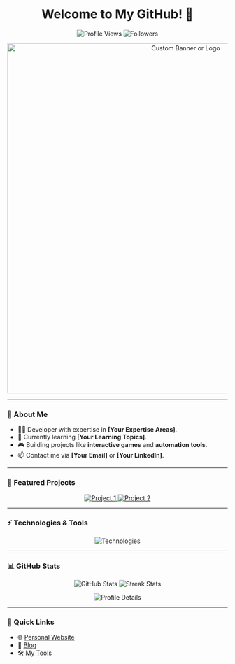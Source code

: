 <!-- Title Section -->
<h1 align="center">Welcome to My GitHub! 👋</h1>
<p align="center">
  <img src="https://komarev.com/ghpvc/?username=YourUsername&style=flat-square&color=blue" alt="Profile Views">
  <img src="https://img.shields.io/github/followers/YourUsername?style=flat-square" alt="Followers">
</p>

<!-- Animated Banner or Custom Logo -->
<p align="center">
  <img src="path_to_custom_banner_or_logo.gif" alt="Custom Banner or Logo" width="800px">
</p>

---

### 🔧 About Me
- 👨‍💻 Developer with expertise in **[Your Expertise Areas]**.
- 🌱 Currently learning **[Your Learning Topics]**.
- 🎮 Building projects like **interactive games** and **automation tools**.
- 📫 Contact me via **[Your Email]** or **[Your LinkedIn]**.

---

### 🚀 Featured Projects
<p align="center">
  <a href="https://github.com/YourUsername/Project1">
    <img src="https://github-readme-stats.vercel.app/api/pin/?username=YourUsername&repo=Project1" alt="Project 1">
  </a>
  <a href="https://github.com/YourUsername/Project2">
    <img src="https://github-readme-stats.vercel.app/api/pin/?username=YourUsername&repo=Project2" alt="Project 2">
  </a>
</p>

---

### ⚡ Technologies & Tools
<p align="center">
  <img src="https://skillicons.dev/icons?i=javascript,typescript,react,nodejs,python,docker,github" alt="Technologies">
</p>

---

### 📊 GitHub Stats
<p align="center">
  <img src="https://github-readme-stats.vercel.app/api?username=YourUsername&show_icons=true&theme=radical" alt="GitHub Stats">
  <img src="https://github-readme-streak-stats.herokuapp.com/?user=YourUsername&theme=radical" alt="Streak Stats">
</p>
<p align="center">
  <img src="https://github-profile-summary-cards.vercel.app/api/cards/profile-details?username=YourUsername&theme=radical" alt="Profile Details">
</p>

---

### 🔗 Quick Links
- 🌐 [Personal Website](https://YourWebsite.com)
- 📝 [Blog](https://YourBlog.com)
- 🛠️ [My Tools](https://github.com/YourUsername)
